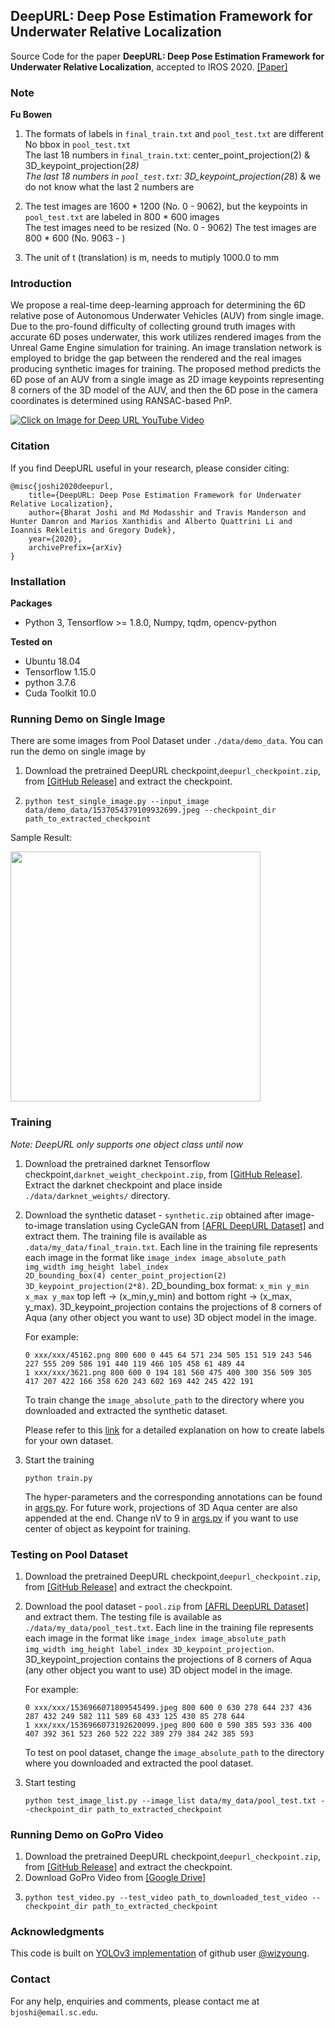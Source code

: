 ## DeepURL: Deep Pose Estimation Framework for Underwater Relative Localization
Source Code for the paper  **DeepURL: Deep Pose Estimation Framework for Underwater Relative Localization**, 
accepted to IROS 2020. [[Paper]](https://arxiv.org/abs/2003.05523)

### Note
**Fu Bowen**
1. The formats of labels in `final_train.txt` and `pool_test.txt` are different  
No bbox in `pool_test.txt`  
The last 18 numbers in `final_train.txt`: center_point_projection(2) & 3D_keypoint_projection(2*8)  
The last 18 numbers in `pool_test.txt`: 3D_keypoint_projection(2*8) & we do not know what the last 2 numbers are  

2. The test images are 1600 * 1200 (No. 0 - 9062), but the keypoints in `pool_test.txt` are labeled in 800 * 600 images  
The test images need to be resized (No. 0 - 9062) 
The test images are 800 * 600 (No. 9063 - )

3. The unit of t (translation) is m, needs to mutiply 1000.0 to mm

### Introduction
We propose a real-time deep-learning approach for determining the 6D relative pose of Autonomous Underwater  Vehicles (AUV) from single image. 
Due  to  the  pro-found difficulty of collecting ground truth images with accurate 6D poses underwater, this work utilizes 
rendered images from the  Unreal  Game  Engine  simulation  for  training.  An  image translation  network  is  employed  to
bridge  the  gap  between the  rendered  and  the  real  images  producing  synthetic  images for  training.  The  proposed
method  predicts  the  6D  pose  of  an AUV  from  a  single  image  as 2D  image  keypoints  representing 8 
corners  of  the  3D  model  of  the  AUV,  and  then  the  6D pose in the camera coordinates is determined using RANSAC-based  PnP. 

[![Click on Image for Deep URL YouTube Video ](./images/deepcl_pipeline.png)](https://www.youtube.com/watch?v=gh6iDQmETaM)

### Citation
If you find DeepURL useful in your research, please consider citing:

    @misc{joshi2020deepurl,
        title={DeepURL: Deep Pose Estimation Framework for Underwater Relative Localization},
        author={Bharat Joshi and Md Modasshir and Travis Manderson and Hunter Damron and Marios Xanthidis and Alberto Quattrini Li and Ioannis Rekleitis and Gregory Dudek},
        year={2020},
        archivePrefix={arXiv}
    }
    
### Installation
**Packages**
* Python 3, Tensorflow >= 1.8.0, Numpy, tqdm, opencv-python

**Tested on**
* Ubuntu 18.04
* Tensorflow 1.15.0
* python 3.7.6
* Cuda Toolkit 10.0

### Running Demo on Single Image
There are some images from  Pool Dataset under `./data/demo_data`. You can run the demo on single image by
1. Download the pretrained DeepURL checkpoint,`deepurl_checkpoint.zip`, 
from [[GitHub Release]](https://github.com/joshi-bharat/deep_localization/releases/tag/v1.0) and extract the checkpoint.
2. ```shell script
   python test_single_image.py --input_image data/demo_data/1537054379109932699.jpeg --checkpoint_dir path_to_extracted_checkpoint
   ```
Sample Result:

<img src="https://github.com/joshi-bharat/deep_underwater_localization/blob/master/data/demo_data/deepurl_result_1537054428126852399.jpeg" width="400">

### Training
*Note: DeepURL only supports one object class until now*

1. Download the pretrained darknet Tensorflow checkpoint,`darknet_weight_checkpoint.zip`, from [[GitHub Release]](https://github.com/joshi-bharat/deep_localization/releases/tag/v1.0). 
Extract the darknet checkpoint and place inside `./data/darknet_weights/` directory.  

2. Download the synthetic dataset - `synthetic.zip` obtained after image-to-image translation using CycleGAN from [[AFRL DeepURL Dataset]](https://drive.google.com/drive/folders/1F0TxTIQDR1GJoZxdCPi6o5IMV-UyL0FL)
and extract them. The training file is available as `.data/my_data/final_train.txt`. Each line in the training file represents each image
in the format like `image_index image_absolute_path img_width img_height label_index`  
`2D_bounding_box(4) center_point_projection(2) 3D_keypoint_projection(2*8)`.
2D_bounding_box format: `x_min y_min x_max y_max` top left -> (x_min,y_min) and bottom right -> (x_max, y_max). 3D_keypoint_projection contains 
the projections of 8 corners of Aqua (any other object you want to use) 3D object model in the image. 

    For example:
    ```
    0 xxx/xxx/45162.png 800 600 0 445 64 571 234 505 151 519 243 546 227 555 209 586 191 440 119 466 105 458 61 489 44
    1 xxx/xxx/3621.png 800 600 0 194 181 560 475 400 300 356 509 305 417 207 422 166 358 620 243 602 169 442 245 422 191
    ```
    To train change the `image_absolute_path` to the directory where you downloaded and extracted the synthetic dataset.

    Please refer to this [link](label_file_creation.md) for a detailed explanation on how to create labels for your own dataset.

3. Start the training
    ```shell script
    python train.py
    ```  
    The hyper-parameters and the corresponding annotations can be found in [args.py](args.py). For future work, projections of 3D Aqua center are also appended at the end.
    Change nV to 9 in [args.py](args.py) if you want to use center of object as keypoint for training.

### Testing on Pool Dataset
1. Download the pretrained DeepURL checkpoint,`deepurl_checkpoint.zip`, 
from [[GitHub Release]](https://github.com/joshi-bharat/deep_localization/releases/tag/v1.0) and extract the checkpoint.

2. Download the pool dataset - `pool.zip` from [[AFRL DeepURL Dataset]](https://drive.google.com/drive/folders/1F0TxTIQDR1GJoZxdCPi6o5IMV-UyL0FL)
and extract them. The testing file is available as `./data/my_data/pool_test.txt`. Each line in the training file represents each image
in the format like `image_index image_absolute_path img_width img_height label_index 3D_keypoint_projection`.
3D_keypoint_projection contains the projections of 8 corners of Aqua (any other object you want to use) 3D object model in the image. 

    For example:
    ```
   0 xxx/xxx/1536966071809545499.jpeg 800 600 0 630 278 644 237 436 287 432 249 582 111 589 68 433 125 430 85 278 644
   1 xxx/xxx/1536966073192620099.jpeg 800 600 0 590 385 593 336 400 407 392 361 523 260 522 222 389 279 384 242 385 593
    ```
    To test on pool dataset, change the `image_absolute_path` to the directory where you downloaded and extracted the pool dataset.
3. Start testing
    ```shell script
    python test_image_list.py --image_list data/my_data/pool_test.txt --checkpoint_dir path_to_extracted_checkpoint
    ```
### Running Demo on GoPro Video
1. Download the pretrained DeepURL checkpoint,`deepurl_checkpoint.zip`, 
from [[GitHub Release]](https://github.com/joshi-bharat/deep_localization/releases/tag/v1.0) and extract the checkpoint.
2. Download GoPro Video from [[Google Drive]](https://drive.google.com/file/d/11WBw3AIe9QSWjq-5Vlh77Acr-AJgtK7Z/view?usp=sharing)
3.  ```shell script
    python test_video.py --test_video path_to_downloaded_test_video --checkpoint_dir path_to_extracted_checkpoint
    ```

### Acknowledgments
This code is built on [YOLOv3 implementation](https://github.com/wizyoung/YOLOv3_TensorFlow) of github user [@wizyoung](https://github.com/wizyoung).

###  Contact
For any help, enquiries and comments, please contact me at `bjoshi@email.sc.edu`. 
